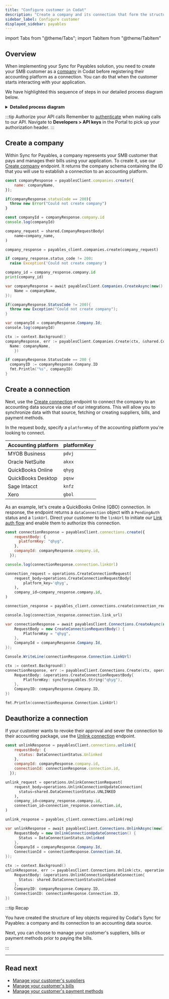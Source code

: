 ```yaml
---
title: "Configure customer in Codat"
description: "Create a company and its connection that form the structure required to execute the bill pay process"
sidebar_label: Configure customer
displayed_sidebar: payables
---
```


import Tabs from "@theme/Tabs";
import TabItem from "@theme/TabItem"

## Overview

When implementing your Sync for Payables solution, you need to create your SMB customer as a [company](../terms/company) in Codat before registering their accounting platform as a connection. You can do that when the customer starts interacting with your application.  

We have highlighted this sequence of steps in our detailed process diagram below. 

<details>
<summary><b>Detailed process diagram</b></summary>

```mermaid

  sequenceDiagram
      participant smb as SMB customer
      participant app as Your application 
      participant codat as Codat
      participant acctg as Accounting platform
      
      smb ->> app: Logs into application
      smb ->> app: Initiates connection to accounting software

        app ->> codat: Passes company and connection details
        codat ->> codat: Creates company and connection
        app ->> codat: Initiates auth flow
        codat -->> smb: Displays auth flow
        smb -->> codat: Authorizes connection
        codat ->> acctg: Establishes connection
```

</details>  

:::tip Authorize your API calls
Remember to [authenticate](/using-the-api/authentication) when making calls to our API. Navigate to **Developers > API keys** in the Portal to pick up your authorization header.
:::

## Create a company

Within Sync for Payables, a company represents your SMB customer that pays and manages their bills using your application. To create it, use our [Create company](/sync-for-payables-api#/operations/create-company) endpoint. It returns the company schema containing the ID that you will use to establish a connection to an accounting platform. 

<Tabs>

<TabItem value="nodejs" label="TypeScript">

```javascript
const companyResponse = payablesClient.companies.create({
    name: companyName,
});

if(companyResponse.statusCode == 200){
  throw new Error("Could not create company")
}

const companyId = companyResponse.company.id
console.log(companyId)
```

</TabItem>

<TabItem value="python" label="Python">

```python
company_request = shared.CompanyRequestBody(
    name=company_name,
)

company_response = payables_client.companies.create(company_request)

if company_response.status_code != 200:
  raise Exception('Could not create company')

company_id = company_response.company.id
print(company_id)
```

</TabItem>

<TabItem value="csharp" label="C#">

```csharp
var companyResponse = await payablesClient.Companies.CreateAsync(new() {
    Name = companyName,
});

if(companyResponse.StatusCode != 200){
  throw new Exception("Could not create company");
}

var companyId = companyResponse.Company.Id;
console.log(companyId)
```

</TabItem>

<TabItem value="go" label="Go">

```go
ctx := context.Background()
companyResponse, err := payablesClient.Companies.Create(ctx, &shared.CompanyRequestBody{
  Name: companyName,
	})

if companyResponse.StatusCode == 200 {
  companyID := companyResponse.Company.ID
  fmt.Println("%s", companyID)
}
```
</TabItem>

</Tabs>

## Create a connection

Next, use the [Create connection](/sync-for-payables-api#/operations/create-connection) endpoint to connect the company to an accounting data source via one of our integrations. This will allow you to synchronize data with that source, fetching or creating suppliers, bills, and payment methods. 

In the request body, specify a `platformKey` of the accounting platform you're looking to connect.

| Accounting platform | platformKey |
| ---  | ---  |
| MYOB Business | `pdvj` |
| Oracle NetSuite | `akxx` |
| QuickBooks Online | `qhyg` |
| QuickBooks Desktop | `pqsw` |
| Sage Intacct | `knfz` |
| Xero | `gbol` |

As an example, let's create a QuickBooks Online (QBO) connection. In response, the endpoint returns a `dataConnection` object with a `PendingAuth` status and a `linkUrl`. Direct your customer to the `linkUrl` to initiate our [Link auth flow](/auth-flow/overview) and enable them to authorize this connection.

<Tabs>

<TabItem value="nodejs" label="TypeScript">

```javascript
const connectionResponse = payablesClient.connections.create({
    requestBody: {
      platformKey: "qhyg",
    },
    companyId: companyResponse.company.id,
  });

console.log(connectionResponse.connection.linkUrl)
```

</TabItem>

<TabItem value="python" label="Python">

```python
connection_request = operations.CreateConnectionRequest(
    request_body=operations.CreateConnectionRequestBody(
        platform_key='qhyg',
    ),
    company_id=company_response.company.id,
)

connection_response = payables_client.connections.create(connection_request)

console.log(connection_response.connection.link_url)
```

</TabItem>

<TabItem value="csharp" label="C#">

```csharp
var connectionResponse = await payablesClient.Connections.CreateAsync(new() {
    RequestBody = new CreateConnectionRequestBody() {
        PlatformKey = "qhyg",
    },
    CompanyId = companyResponse.Company.Id,
});

Console.WriteLine(connectionResponse.Connection.LinkUrl)
```

</TabItem>

<TabItem value="go" label="Go">

```go
ctx := context.Background()
connectionResponse, err := payablesClient.Connections.Create(ctx, operations.CreateConnectionRequest{
    RequestBody: &operations.CreateConnectionRequestBody{
        PlatformKey: syncforpayables.String("qhyg"),
    },
    CompanyID: companyResponse.Company.ID,
})

fmt.Println(connectionResponse.Connection.LinkUrl)
```
</TabItem>

</Tabs>

## Deauthorize a connection

If your customer wants to revoke their approval and sever the connection to their accounting package, use the [Unlink connection](/sync-for-payables-api#/operations/unlink-connection) endpoint.

<Tabs>

<TabItem value="nodejs" label="TypeScript">

```javascript
const unlinkResponse = payablesClient.connections.unlink({
    requestBody: {
      status: DataConnectionStatus.Unlinked
    },
    companyId: companyResponse.company.id,
    connectionId: connectionResponse.connection.id,
  });
```

</TabItem>

<TabItem value="python" label="Python">

```python
unlink_request = operations.UnlinkConnectionRequest(
    request_body=operations.UnlinkConnectionUpdateConnection(
      status=shared.DataConnectionStatus.UNLINKED
    ),
    company_id=company_response.company.id,
    connection_id=connection_response.connection.id,
)

unlink_response = payables_client.connections.unlink(req)

```

</TabItem>

<TabItem value="csharp" label="C#">

```csharp
var unlinkResponse = await payablesClient.Connections.UnlinkAsync(new() {
    RequestBody = new UnlinkConnectionUpdateConnection() {
      Status = DataConnectionStatus.Unlinked
    },
    CompanyId = companyResponse.Company.Id,
    ConnectionId = connectionResponse.Connection.Id,
});
```

</TabItem>

<TabItem value="go" label="Go">

```go
ctx := context.Background()
unlinkResponse, err := payablesClient.Connections.Unlink(ctx, operations.UnlinkConnectionRequest{
    RequestBody: &operations.UnlinkConnectionUpdateConnection{
      Status: shared.DataConnectionStatusUnlinked
    },
    CompanyID: companyResponse.Company.ID,
    ConnectionID: connectionResponse.Connection.ID,
})
```
</TabItem>

</Tabs>

:::tip Recap

You have created the structure of key objects required by Codat's Sync for Payables: a company and its connection to an accounting data source.

Next, you can choose to manage your customer's suppliers, bills or payment methods prior to paying the bills.

:::

---

## Read next

* [Manage your customer's suppliers](/payables/suppliers)
* [Manage your customer's bills](/payables/bills)
* [Manage your customer's payment methods](/payables/mapping)

